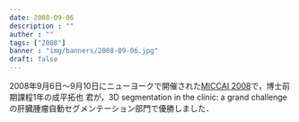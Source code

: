 ```yaml
---
date: 2008-09-06
description : ""
auther : ""
tags: ["2008"]
banner : "img/banners/2008-09-06.jpg"
draft: false
---
```

2008年9月6日～9月10日にニューヨークで開催された[MICCAI 2008](http://miccai2008.rutgers.edu/)で，博士前期課程1年の成平拓也 君が，3D segmentation in the clinic: a grand challengeの肝臓腫瘤自動セグメンテーション部門で優勝しました．
